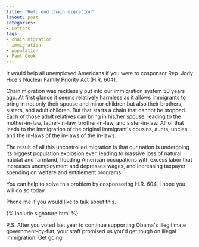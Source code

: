 ```yaml
---
title: "Help end chain migration"
layout: post
categories:
- Letters
tags:
- chain migration
- immigration
- population
- Paul Cook
---
```


It would help all unemployed Americans if you were to cosponsor Rep. Jody Hice's Nuclear Family Priority Act (H.R. 604).

Chain migration was recklessly put into our immigration system 50 years ago. At first glance it seems relatively harmless as it allows immigrants to bring in not only their spouse and minor children but also their brothers, sisters, and adult children. But that starts a chain that cannot be stopped. Each of those adult relatives can bring in his/her spouse, leading to the mother-in-law, father-in-law, brother-in-law, and sister-in-law. All of that leads to the immigration of the original immigrant's cousins, aunts, uncles and the in-laws of the in-laws of the in-laws.

The result of all this uncontrolled migration is that our nation is undergoing its biggest population explosion ever, leading to massive loss of natural habitat and farmland, flooding American occupations with excess labor that increases unemployment and depresses wages, and increasing taxpayer spending on welfare and entitlement programs.

You can help to solve this problem by cosponsoring H.R. 604. I hope you will do so today.

Phone me if you would like to talk about this.

{% include signature.html %}

P.S. After you voted last year to continue supporting Obama's illegitimate government-by-fiat, your staff promised us you'd get tough on illegal immigration. Get going!

